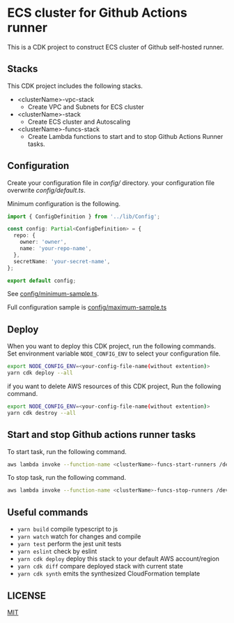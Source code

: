 # ECS cluster for Github Actions runner

This is a CDK project to construct ECS cluster of Github self-hosted runner.

## Stacks

This CDK project includes the following stacks.

- \<clusterName\>-vpc-stack
  - Create VPC and Subnets for ECS cluster
- \<clusterName\>-stack
  - Create ECS cluster and Autoscaling
- \<clusterName\>-funcs-stack
  - Create Lambda functions to start and to stop Github Actions Runner tasks.

## Configuration

Create your configuration file in *config/* directory.
your configuration file overwrite *config/default.ts*.

Minimum configuration is the following.

```typescript
import { ConfigDefinition } from '../lib/Config';

const config: Partial<ConfigDefinition> = {
  repo: {
    owner: 'owner',
    name: 'your-repo-name',
  },
  secretName: 'your-secret-name',
};

export default config;
```

See [config/minimum-sample.ts](config/minimum-sample.ts).

Full configuration sample is [config/maximum-sample.ts](config/maximum-sample.ts)

## Deploy

When you want to deploy this CDK project, run the following commands.
Set environment variable `NODE_CONFIG_ENV` to select your configuration file.

```bash
export NODE_CONFIG_ENV=<your-config-file-name(without extention)>
yarn cdk deploy --all
```

if you want to delete AWS resources of this CDK project, Run the following command.

```bash
export NODE_CONFIG_ENV=<your-config-file-name(without extention)>
yarn cdk destroy --all
```

## Start and stop Github actions runner tasks

To start task, run the following command.

```bash
aws lambda invoke --function-name <clusterName>-funcs-start-runners /dev/null
```

To stop task, run the following command.

```bash
aws lambda invoke --function-name <clusterName>-funcs-stop-runners /dev/null
```


## Useful commands

* `yarn build`   compile typescript to js
* `yarn watch`   watch for changes and compile
* `yarn test`    perform the jest unit tests
* `yarn eslint`    check by eslint
* `yarn cdk deploy`      deploy this stack to your default AWS account/region
* `yarn cdk diff`        compare deployed stack with current state
* `yarn cdk synth`       emits the synthesized CloudFormation template

## LICENSE

[MIT](LICENSE)
